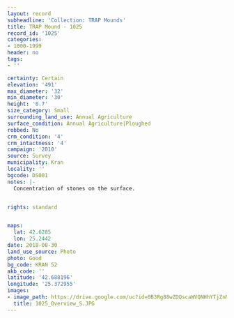 ```yaml
---
layout: record
subheadline: 'Collection: TRAP Mounds'
title: TRAP Mound - 1025
record_id: '1025'
categories:
- 1000-1999
header: no
tags:
- ''

certainty: Certain
elevation: '491'
max_diameter: '32'
min_diameter: '30'
height: '0.7'
size_category: Small
surrounding_land_use: Annual Agriculture
surface_condition: Annual Agriculture|Ploughed
robbed: No
crm_condition: '4'
crm_intactness: '4'
campaign: '2010'
source: Survey
municipality: Kran
locality: ''
bgcode: DS001
notes: |-
  Concentration of stones on the surface.


rights: standard


maps:
  lat: 42.6285
  lon: 25.2442
date: 2018-08-30
land_use_source: Photo
photo: Good
bg_code: KRAN 52
akb_code: ''
latitude: '42.688196'
longitude: '25.372955'
images:
- image_path: https://drive.google.com/uc?id=0B3Rg88wZDQscaWVQNHhYTjZnMlE
  title: 1025_Overview_S.JPG
---
```

